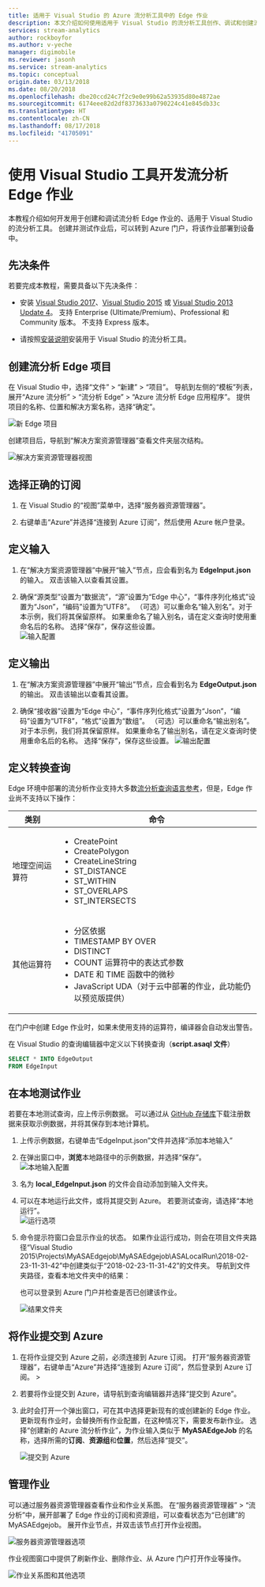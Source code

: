 ```yaml
---
title: 适用于 Visual Studio 的 Azure 流分析工具中的 Edge 作业
description: 本文介绍如何使用适用于 Visual Studio 的流分析工具创作、调试和创建流分析 Edge 作业。
services: stream-analytics
author: rockboyfor
ms.author: v-yeche
manager: digimobile
ms.reviewer: jasonh
ms.service: stream-analytics
ms.topic: conceptual
origin.date: 03/13/2018
ms.date: 08/20/2018
ms.openlocfilehash: dbe20ccd24c7f2c9e0e99b62a53935d80e4872ae
ms.sourcegitcommit: 6174eee82d2df8373633a0790224c41e845db33c
ms.translationtype: HT
ms.contentlocale: zh-CN
ms.lasthandoff: 08/17/2018
ms.locfileid: "41705091"
---
```

# <a name="develop-stream-analytics-edge-jobs-using-visual-studio-tools"></a>使用 Visual Studio 工具开发流分析 Edge 作业

本教程介绍如何开发用于创建和调试流分析 Edge 作业的、适用于 Visual Studio 的流分析工具。 创建并测试作业后，可以转到 Azure 门户，将该作业部署到设备中。 

## <a name="prerequisites"></a>先决条件

若要完成本教程，需要具备以下先决条件：

* 安装 [Visual Studio 2017](https://www.visualstudio.com/downloads/)、[Visual Studio 2015](https://www.visualstudio.com/vs/older-downloads/) 或 [Visual Studio 2013 Update 4](https://www.microsoft.com/download/details.aspx?id=45326)。 支持 Enterprise (Ultimate/Premium)、Professional 和 Community 版本。 不支持 Express 版本。  

* 请按照[安装说明](stream-analytics-tools-for-visual-studio-edge-jobs.md)安装用于 Visual Studio 的流分析工具。

## <a name="create-a-stream-analytics-edge-project"></a>创建流分析 Edge 项目 

在 Visual Studio 中，选择“文件” > “新建” > “项目”。 导航到左侧的“模板”列表，展开“Azure 流分析” > “流分析 Edge” > “Azure 流分析 Edge 应用程序”。 提供项目的名称、位置和解决方案名称，选择“确定”。

![新 Edge 项目](./media/stream-analytics-tools-for-visual-studio-edge-jobs/new-edge-project.png)

创建项目后，导航到“解决方案资源管理器”查看文件夹层次结构。

![解决方案资源管理器视图](./media/stream-analytics-tools-for-visual-studio-edge-jobs/edge-project-in-solution-explorer.png)

## <a name="choose-the-correct-subscription"></a>选择正确的订阅

1. 在 Visual Studio 的“视图”菜单中，选择“服务器资源管理器”。  

2. 右键单击“Azure”并选择“连接到 Azure 订阅”，然后使用 Azure 帐户登录。

## <a name="define-inputs"></a>定义输入

1. 在“解决方案资源管理器”中展开“输入”节点，应会看到名为 **EdgeInput.json** 的输入。 双击该输入以查看其设置。  

2. 确保“源类型”设置为“数据流”，“源”设置为“Edge 中心”，“事件序列化格式”设置为“Json”，“编码”设置为“UTF8”。 （可选）可以重命名“输入别名”。对于本示例，我们将其保留原样。 如果重命名了输入别名，请在定义查询时使用重命名后的名称。 选择“保存”，保存这些设置。  
   ![输入配置](./media/stream-analytics-tools-for-visual-studio-edge-jobs/stream-analytics-input-configuration.png)

## <a name="define-outputs"></a>定义输出

1. 在“解决方案资源管理器”中展开“输出”节点，应会看到名为 **EdgeOutput.json** 的输出。 双击该输出以查看其设置。  

2. 确保“接收器”设置为“Edge 中心”，“事件序列化格式”设置为“Json”，“编码”设置为“UTF8”，“格式”设置为“数组”。 （可选）可以重命名“输出别名”。对于本示例，我们将其保留原样。 如果重命名了输出别名，请在定义查询时使用重命名后的名称。 选择“保存”，保存这些设置。 
   ![输出配置](./media/stream-analytics-tools-for-visual-studio-edge-jobs/stream-analytics-output-configuration.png)

## <a name="define-the-transformation-query"></a>定义转换查询

Edge 环境中部署的流分析作业支持大多数[流分析查询语言参考](https://msdn.microsoft.com/azure/stream-analytics/reference/stream-analytics-query-language-reference?f=255&MSPPError=-2147217396)，但是，Edge 作业尚不支持以下操作： 

|**类别**  | **命令**  |
|---------|---------|
|地理空间运算符 |<ul><li>CreatePoint</li><li>CreatePolygon</li><li>CreateLineString</li><li>ST_DISTANCE</li><li>ST_WITHIN</li><li>ST_OVERLAPS</li><li>ST_INTERSECTS</li></ul> |
|其他运算符 | <ul><li>分区依据</li><li>TIMESTAMP BY OVER</li><li>DISTINCT</li><li>COUNT 运算符中的表达式参数</li><li>DATE 和 TIME 函数中的微秒</li><li>JavaScript UDA（对于云中部署的作业，此功能仍以预览版提供）</li></ul>   |

在门户中创建 Edge 作业时，如果未使用支持的运算符，编译器会自动发出警告。

在 Visual Studio 的查询编辑器中定义以下转换查询（**script.asaql 文件**）

```sql
SELECT * INTO EdgeOutput
FROM EdgeInput 
```

## <a name="test-the-job-locally"></a>在本地测试作业

若要在本地测试查询，应上传示例数据。 可以通过从 [GitHub 存储库](https://github.com/Azure/azure-stream-analytics/blob/master/Sample%20Data/Registration.json)下载注册数据来获取示例数据，并将其保存到本地计算机。 

1. 上传示例数据，右键单击“EdgeInput.json”文件并选择“添加本地输入”  

2. 在弹出窗口中，**浏览**本地路径中的示例数据，并选择“保存”。
   ![本地输入配置](./media/stream-analytics-tools-for-visual-studio-edge-jobs/stream-analytics-local-input-configuration.png)

3. 名为 **local_EdgeInput.json** 的文件会自动添加到输入文件夹。  
4. 可以在本地运行此文件，或将其提交到 Azure。 若要测试查询，请选择“本地运行”。  
   ![运行选项](./media/stream-analytics-tools-for-visual-studio-edge-jobs/run-options.png)

5. 命令提示符窗口会显示作业的状态。 如果作业运行成功，则会在项目文件夹路径“Visual Studio 2015\Projects\MyASAEdgejob\MyASAEdgejob\ASALocalRun\2018-02-23-11-31-42”中创建类似于“2018-02-23-11-31-42”的文件夹。 导航到文件夹路径，查看本地文件夹中的结果：

   也可以登录到 Azure 门户并检查是否已创建该作业。 

   ![结果文件夹](./media/stream-analytics-tools-for-visual-studio-edge-jobs/result-folder.png)

## <a name="submit-the-job-to-azure"></a>将作业提交到 Azure

1. 在将作业提交到 Azure 之前，必须连接到 Azure 订阅。 打开“服务器资源管理器”，右键单击“Azure”并选择“连接到 Azure 订阅”，然后登录到 Azure 订阅。 >   

2. 若要将作业提交到 Azure，请导航到查询编辑器并选择“提交到 Azure”。  

3. 此时会打开一个弹出窗口，可在其中选择更新现有的或创建新的 Edge 作业。 更新现有作业时，会替换所有作业配置，在这种情况下，需要发布新作业。 选择“创建新的 Azure 流分析作业”，为作业输入类似于 **MyASAEdgeJob** 的名称，选择所需的**订阅**、**资源组**和**位置**，然后选择“提交”。

   ![提交到 Azure](./media/stream-analytics-tools-for-visual-studio-edge-jobs/submit-to-azure.png)

   <!-- Not Available on [Run jobs on IoT Edge tutorial](stream-analytics-edge.md)-->

## <a name="manage-the-job"></a>管理作业 

可以通过服务器资源管理器查看作业和作业关系图。 在“服务器资源管理器” > “流分析”中，展开部署了 Edge 作业的订阅和资源组，可以查看状态为“已创建”的 MyASAEdgejob。 展开作业节点，并双击该节点打开作业视图。

![服务器资源管理器选项](./media/stream-analytics-tools-for-visual-studio-edge-jobs/server-explorer-options.png)

作业视图窗口中提供了刷新作业、删除作业、从 Azure 门户打开作业等操作。

![作业关系图和其他选项](./media/stream-analytics-tools-for-visual-studio-edge-jobs/job-diagram-and-other-options.png) 

<!-- Not Available on ## Next steps-->

<!-- Not Aailable on * [More information on Azure Iot Edge](../iot-edge/about-iot-edge.md)-->
<!-- Not Aailable on * [ASA on IoT Edge tutorial](../iot-edge/tutorial-deploy-stream-analytics.md)-->
<!-- Not Aailable on * [Send feedback to the team using this survey](https://forms.office.com/Pages/ResponsePage.aspx?id=v4j5cvGGr0GRqy180BHbR2czagZ-i_9Cg6NhAZlH9ypUMjNEM0RDVU9CVTBQWDdYTlk0UDNTTFdUTC4u)-->

<!-- Update_Description: wording update -->
